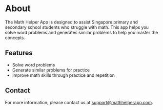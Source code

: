 # About

The Math Helper App is designed to assist Singapore primary and secondary school students who struggle with math. This app helps you solve word problems and generates similar problems to help you master the concepts.

## Features

- Solve word problems
- Generate similar problems for practice
- Improve math skills through practice and repetition

## Contact

For more information, please contact us at [support@mathhelperapp.com](mailto:support@mathhelperapp.com).